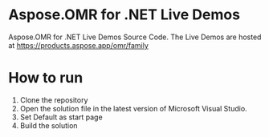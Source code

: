 # Aspose.OMR for .NET Live Demos

Aspose.OMR for .NET Live Demos Source Code.
The Live Demos are hosted at https://products.aspose.app/omr/family
 
# How to run
 
 1. Clone the repository
 2. Open the solution file in the latest version of Microsoft Visual Studio.
 3. Set Default as start page
 4. Build the solution
